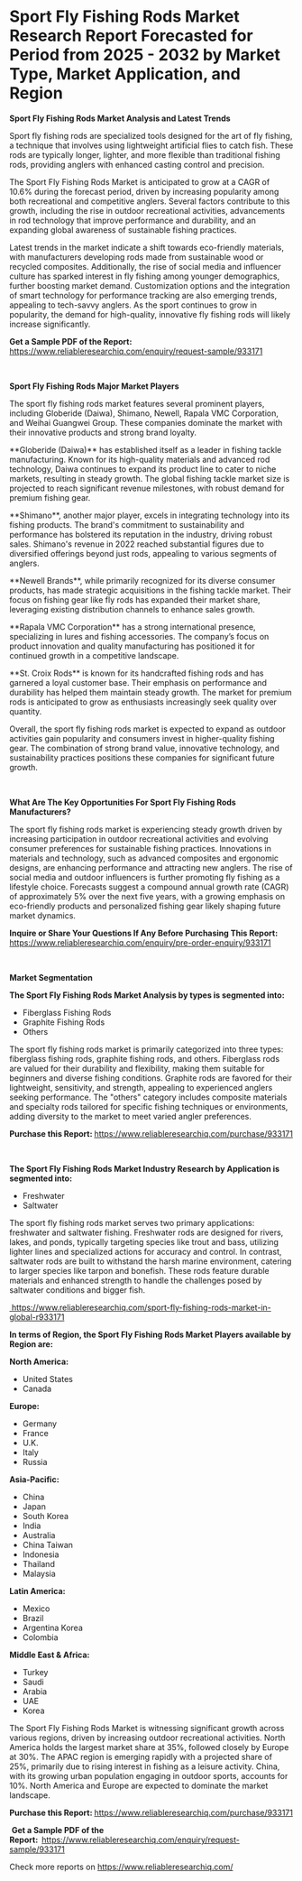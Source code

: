 <p><h1>Sport Fly Fishing Rods Market Research Report Forecasted for Period from 2025 -  2032 by Market Type, Market Application, and Region</h1></p><p><strong>Sport Fly Fishing Rods Market Analysis and Latest Trends</strong></p>
<p><p>Sport fly fishing rods are specialized tools designed for the art of fly fishing, a technique that involves using lightweight artificial flies to catch fish. These rods are typically longer, lighter, and more flexible than traditional fishing rods, providing anglers with enhanced casting control and precision.</p><p>The Sport Fly Fishing Rods Market is anticipated to grow at a CAGR of 10.6% during the forecast period, driven by increasing popularity among both recreational and competitive anglers. Several factors contribute to this growth, including the rise in outdoor recreational activities, advancements in rod technology that improve performance and durability, and an expanding global awareness of sustainable fishing practices.</p><p>Latest trends in the market indicate a shift towards eco-friendly materials, with manufacturers developing rods made from sustainable wood or recycled composites. Additionally, the rise of social media and influencer culture has sparked interest in fly fishing among younger demographics, further boosting market demand. Customization options and the integration of smart technology for performance tracking are also emerging trends, appealing to tech-savvy anglers. As the sport continues to grow in popularity, the demand for high-quality, innovative fly fishing rods will likely increase significantly.</p></p>
<p><strong>Get a Sample PDF of the Report:&nbsp;</strong> <a href="https://www.reliableresearchiq.com/enquiry/request-sample/933171?utm_campaign=2301&utm_medium=2&utm_source=Github&utm_content=ia&utm_term=21032025&utm_id=sport-fly-fishing-rods">https://www.reliableresearchiq.com/enquiry/request-sample/933171</a></p>
<p>&nbsp;</p>
<p><strong>Sport Fly Fishing Rods Major Market Players</strong></p>
<p><p>The sport fly fishing rods market features several prominent players, including Globeride (Daiwa), Shimano, Newell, Rapala VMC Corporation, and Weihai Guangwei Group. These companies dominate the market with their innovative products and strong brand loyalty.</p><p>**Globeride (Daiwa)** has established itself as a leader in fishing tackle manufacturing. Known for its high-quality materials and advanced rod technology, Daiwa continues to expand its product line to cater to niche markets, resulting in steady growth. The global fishing tackle market size is projected to reach significant revenue milestones, with robust demand for premium fishing gear.</p><p>**Shimano**, another major player, excels in integrating technology into its fishing products. The brand's commitment to sustainability and performance has bolstered its reputation in the industry, driving robust sales. Shimano's revenue in 2022 reached substantial figures due to diversified offerings beyond just rods, appealing to various segments of anglers.</p><p>**Newell Brands**, while primarily recognized for its diverse consumer products, has made strategic acquisitions in the fishing tackle market. Their focus on fishing gear like fly rods has expanded their market share, leveraging existing distribution channels to enhance sales growth.</p><p>**Rapala VMC Corporation** has a strong international presence, specializing in lures and fishing accessories. The company’s focus on product innovation and quality manufacturing has positioned it for continued growth in a competitive landscape.</p><p>**St. Croix Rods** is known for its handcrafted fishing rods and has garnered a loyal customer base. Their emphasis on performance and durability has helped them maintain steady growth. The market for premium rods is anticipated to grow as enthusiasts increasingly seek quality over quantity.</p><p>Overall, the sport fly fishing rods market is expected to expand as outdoor activities gain popularity and consumers invest in higher-quality fishing gear. The combination of strong brand value, innovative technology, and sustainability practices positions these companies for significant future growth.</p></p>
<p>&nbsp;</p>
<p><strong>What Are The Key Opportunities For Sport Fly Fishing Rods Manufacturers?</strong></p>
<p><p>The sport fly fishing rods market is experiencing steady growth driven by increasing participation in outdoor recreational activities and evolving consumer preferences for sustainable fishing practices. Innovations in materials and technology, such as advanced composites and ergonomic designs, are enhancing performance and attracting new anglers. The rise of social media and outdoor influencers is further promoting fly fishing as a lifestyle choice. Forecasts suggest a compound annual growth rate (CAGR) of approximately 5% over the next five years, with a growing emphasis on eco-friendly products and personalized fishing gear likely shaping future market dynamics.</p></p>
<p><strong>Inquire or Share Your Questions If Any Before Purchasing This Report:</strong> <a href="https://www.reliableresearchiq.com/enquiry/pre-order-enquiry/933171?utm_campaign=2301&utm_medium=2&utm_source=Github&utm_content=ia&utm_term=21032025&utm_id=sport-fly-fishing-rods">https://www.reliableresearchiq.com/enquiry/pre-order-enquiry/933171</a></p>
<p>&nbsp;</p>
<p><strong>Market Segmentation</strong></p>
<p><strong>The Sport Fly Fishing Rods Market Analysis by types is segmented into:</strong></p>
<p><ul><li>Fiberglass Fishing Rods</li><li>Graphite Fishing Rods</li><li>Others</li></ul></p>
<p><p>The sport fly fishing rods market is primarily categorized into three types: fiberglass fishing rods, graphite fishing rods, and others. Fiberglass rods are valued for their durability and flexibility, making them suitable for beginners and diverse fishing conditions. Graphite rods are favored for their lightweight, sensitivity, and strength, appealing to experienced anglers seeking performance. The "others" category includes composite materials and specialty rods tailored for specific fishing techniques or environments, adding diversity to the market to meet varied angler preferences.</p></p>
<p><strong>Purchase this Report:&nbsp;</strong><a href="https://www.reliableresearchiq.com/purchase/933171?utm_campaign=2301&utm_medium=2&utm_source=Github&utm_content=ia&utm_term=21032025&utm_id=sport-fly-fishing-rods">https://www.reliableresearchiq.com/purchase/933171</a></p>
<p>&nbsp;</p>
<p><strong>The Sport Fly Fishing Rods Market Industry Research by Application is segmented into:</strong></p>
<p><ul><li>Freshwater</li><li>Saltwater</li></ul></p>
<p><p>The sport fly fishing rods market serves two primary applications: freshwater and saltwater fishing. Freshwater rods are designed for rivers, lakes, and ponds, typically targeting species like trout and bass, utilizing lighter lines and specialized actions for accuracy and control. In contrast, saltwater rods are built to withstand the harsh marine environment, catering to larger species like tarpon and bonefish. These rods feature durable materials and enhanced strength to handle the challenges posed by saltwater conditions and bigger fish.</p></p>
<p><a href="https://www.reliableresearchiq.com/sport-fly-fishing-rods-market-in-global-r933171?utm_campaign=2301&utm_medium=2&utm_source=Github&utm_content=ia&utm_term=21032025&utm_id=sport-fly-fishing-rods">&nbsp;https://www.reliableresearchiq.com/sport-fly-fishing-rods-market-in-global-r933171</a></p>
<p><strong>In terms of Region, the Sport Fly Fishing Rods Market Players available by Region are:</strong></p>
<p>
    <p> <strong> North America: </strong>
        <ul>
            <li>United States</li>
            <li>Canada</li>
        </ul>
        </p> 
    <p> <strong> Europe: </strong>
        <ul>
            <li>Germany</li>
            <li>France</li>
            <li>U.K.</li>
            <li>Italy</li>
            <li>Russia</li>
        </ul>
        </p> 
    <p> <strong> Asia-Pacific: </strong>
        <ul>
            <li>China</li>
            <li>Japan</li>
            <li>South Korea</li>
            <li>India</li>
            <li>Australia</li>
            <li>China Taiwan</li>
            <li>Indonesia</li>
            <li>Thailand</li>
            <li>Malaysia</li>
        </ul>
        </p> 
    <p> <strong> Latin America: </strong>
        <ul>
            <li>Mexico</li>
            <li>Brazil</li>
            <li>Argentina Korea</li>
            <li>Colombia</li>
        </ul>
        </p> 
    <p> <strong> Middle East & Africa: </strong>
        <ul>
            <li>Turkey</li>
            <li>Saudi</li>
            <li>Arabia</li>
            <li>UAE</li>
            <li>Korea</li>
        </ul>
    </p>
    </p>
<p><p>The Sport Fly Fishing Rods Market is witnessing significant growth across various regions, driven by increasing outdoor recreational activities. North America holds the largest market share at 35%, followed closely by Europe at 30%. The APAC region is emerging rapidly with a projected share of 25%, primarily due to rising interest in fishing as a leisure activity. China, with its growing urban population engaging in outdoor sports, accounts for 10%. North America and Europe are expected to dominate the market landscape.</p></p>
<p><strong>Purchase this Report: </strong><a href="https://www.reliableresearchiq.com/purchase/933171?utm_campaign=2301&utm_medium=2&utm_source=Github&utm_content=ia&utm_term=21032025&utm_id=sport-fly-fishing-rods">https://www.reliableresearchiq.com/purchase/933171</a></p>
<p>&nbsp;<strong>Get a Sample PDF of the Report:&nbsp;&nbsp;</strong><a href="https://www.reliableresearchiq.com/enquiry/request-sample/933171?utm_campaign=2301&utm_medium=2&utm_source=Github&utm_content=ia&utm_term=21032025&utm_id=sport-fly-fishing-rods">https://www.reliableresearchiq.com/enquiry/request-sample/933171</a></p>
<p><strong></strong></p>
<p>Check more reports on <a href="https://www.reliableresearchiq.com/?utm_campaign=2301&utm_medium=2&utm_source=Github&utm_content=ia&utm_term=21032025&utm_id=sport-fly-fishing-rods">https://www.reliableresearchiq.com/</a></p>